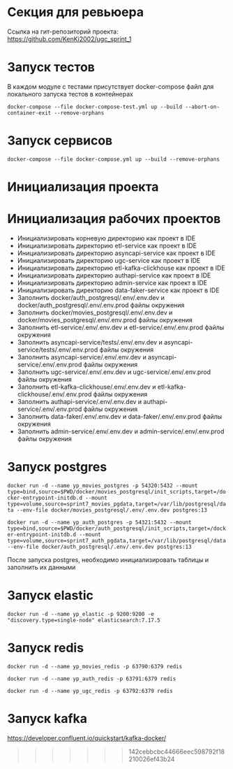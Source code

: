 # Секция для ревьюера

Ссылка на гит-репозиторий проекта: 
https://github.com/KenKi2002/ugc_sprint_1

# Запуск тестов

В каждом модуле с тестами присутствует docker-compose файл для локального запуска тестов в контейнерах

`docker-compose --file docker-compose-test.yml up --build --abort-on-container-exit --remove-orphans`

# Запуск сервисов
`docker-compose --file docker-compose.yml up --build --remove-orphans`


# Инициализация проекта

# Инициализация рабочих проектов

* Инициализировать корневую директорию как проект в IDE
* Инициализировать директорию etl-service как проект в IDE
* Инициализировать директорию asyncapi-service как проект в IDE
* Инициализировать директорию ugc-service как проект в IDE
* Инициализировать директорию etl-kafka-clickhouse как проект в IDE
* Инициализировать директорию authapi-service как проект в IDE
* Инициализировать директорию admin-service как проект в IDE
* Инициализировать директорию data-faker-service как проект в IDE
* Заполнить docker/auth_postgresql/.env/.env.dev и docker/auth_postgresql/.env/.env.prod файлы окружения
* Заполнить docker/movies_postgresql/.env/.env.dev и docker/movies_postgresql/.env/.env.prod файлы окружения
* Заполнить etl-service/.env/.env.dev и etl-service/.env/.env.prod файлы окружения
* Заполнить asyncapi-service/tests/.env/.env.dev и asyncapi-service/tests/.env/.env.prod файлы окружения
* Заполнить asyncapi-service/.env/.env.dev и asyncapi-service/.env/.env.prod файлы окружения
* Заполнить ugc-service/.env/.env.dev и ugc-service/.env/.env.prod файлы окружения
* Заполнить etl-kafka-clickhouse/.env/.env.dev и etl-kafka-clickhouse/.env/.env.prod файлы окружения
* Заполнить authapi-service/.env/.env.dev и authapi-service/.env/.env.prod файлы окружения
* Заполнить data-faker/.env/.env.dev и data-faker/.env/.env.prod файлы окружения
* Заполнить admin-service/.env/.env.dev и admin-service/.env/.env.prod файлы окружения

# Запуск postgres

`docker run -d --name yp_movies_postgres -p 54320:5432 --mount type=bind,source=$PWD/docker/movies_postgresql/init_scripts,target=/docker-entrypoint-initdb.d --mount type=volume,source=sprint7_movies_pgdata,target=/var/lib/postgresql/data --env-file docker/movies_postgresql/.env/.env.dev postgres:13`

`docker run -d --name yp_auth_postgres -p 54321:5432 --mount type=bind,source=$PWD/docker/auth_postgresql/init_scripts,target=/docker-entrypoint-initdb.d --mount type=volume,source=sprint7_auth_pgdata,target=/var/lib/postgresql/data --env-file docker/auth_postgresql/.env/.env.dev postgres:13`

После запуска postgres, необходимо инициализировать таблицы и заполнить их данными

# Запуск elastic

`docker run -d --name yp_elastic -p 9200:9200 -e "discovery.type=single-node" elasticsearch:7.17.5`


# Запуск redis

`docker run -d --name yp_movies_redis -p 63790:6379 redis`

`docker run -d --name yp_auth_redis -p 63791:6379 redis`

`docker run -d --name yp_ugc_redis -p 63792:6379 redis`

# Запуск kafka

https://developer.confluent.io/quickstart/kafka-docker/
>>>>>>> 142cebbcbc44666eec598792f18210026ef43b24
